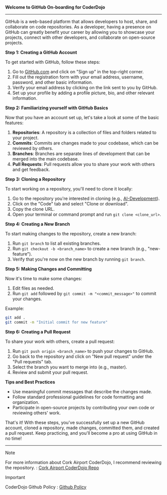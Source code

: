 **Welcome to GitHub On-boarding for CoderDojo**

---

GitHub is a web-based platform that allows developers to host, share, and
collaborate on code repositories. As a developer, having a presence on
GitHub can greatly benefit your career by allowing you to showcase your
projects, connect with other developers, and collaborate on open-source
projects.

**Step 1: Creating a GitHub Account**

To get started with GitHub, follow these steps:

1. Go to [GitHub.com](https://github.com) and click on "Sign up" in the
   top-right corner.
2. Fill out the registration form with your email address, username,
   password, and other basic information.
3. Verify your email address by clicking on the link sent to you by GitHub.
4. Set up your profile by adding a profile picture, bio, and other relevant information.

**Step 2: Familiarizing yourself with GitHub Basics**

Now that you have an account set up, let's take a look at some of the basic features:

1. **Repositories**: A repository is a collection of files and folders related to your project.
2. **Commits**: Commits are changes made to your codebase, which can be reviewed by others.
3. **Branches**: Branches are separate lines of development that can be merged into the main codebase.
4. **Pull Requests**: Pull requests allow you to share your work with others and get feedback.

**Step 3: Cloning a Repository**

To start working on a repository, you'll need to clone it locally:

1. Go to the repository you're interested in cloning (e.g., [AI-Development](https://github.com/SentinelMurphy/AI-Development)).
2. Click on the "Code" tab and select "Clone or download".
3. Copy the clone URL.
4. Open your terminal or command prompt and run `git clone <clone_url>`.

**Step 4: Creating a New Branch**

To start making changes to the repository, create a new branch:

1. Run `git branch` to list all existing branches.
2. Run `git checkout -b <branch_name>` to create a new branch (e.g., "new-feature").
3. Verify that you're now on the new branch by running `git branch`.

**Step 5: Making Changes and Committing**

Now it's time to make some changes:

1. Edit files as needed.
2. Run `git add` followed by `git commit -m "<commit_message>"` to commit your changes.

Example:
```bash
git add .
git commit -m "Initial commit for new feature"
```
**Step 6: Creating a Pull Request**

To share your work with others, create a pull request:

1. Run `git push origin <branch_name>` to push your changes to GitHub.
2. Go back to the repository and click on "New pull request" under the "Pull requests" tab.
3. Select the branch you want to merge into (e.g., master).
4. Review and submit your pull request.

**Tips and Best Practices**

* Use meaningful commit messages that describe the changes made.
* Follow standard professional guidelines for code formatting and organization.
* Participate in open-source projects by contributing your own code or reviewing others' work.

That's it! With these steps, you've successfully set up a new GitHub account, cloned a repository, made changes, committed them, and created a pull request. Keep practicing, and you'll become a pro at using GitHub in no time!

---

> [!NOTE]  
For more information about Cork Airport CoderDojo, I recommend reviewing the repository. : [Cork Airport CoderDojo Repo](https://github.com/cork-airport-dojo)

> [!IMPORTANT]  
>CoderDojo Github Policy  : [Github Policy](https://docs.github.com/en/site-policy/github-terms/github-terms-of-service)
